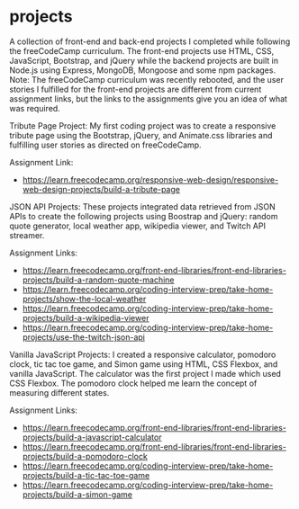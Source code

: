 # projects

A collection of front-end and back-end projects I completed while following the freeCodeCamp curriculum. The front-end projects use HTML, CSS, JavaScript, Bootstrap, and jQuery while the backend projects are built in Node.js using Express, MongoDB, Mongoose and some npm packages. Note: The freeCodeCamp curriculum was recently rebooted, and the user stories I fulfilled for the front-end projects are different from current assignment links, but the links to the assignments give you an idea of what was required.

Tribute Page Project:
My first coding project was to create a responsive tribute page using the Bootstrap, jQuery, and Animate.css libraries and fulfilling user stories as directed on freeCodeCamp. 

Assignment Link:

* https://learn.freecodecamp.org/responsive-web-design/responsive-web-design-projects/build-a-tribute-page


JSON API Projects:
These projects integrated data retrieved from JSON APIs to create the following projects using Boostrap and jQuery: random quote generator, local weather app, wikipedia viewer, and Twitch API streamer.

Assignment Links:

* https://learn.freecodecamp.org/front-end-libraries/front-end-libraries-projects/build-a-random-quote-machine
* https://learn.freecodecamp.org/coding-interview-prep/take-home-projects/show-the-local-weather
* https://learn.freecodecamp.org/coding-interview-prep/take-home-projects/build-a-wikipedia-viewer
* https://learn.freecodecamp.org/coding-interview-prep/take-home-projects/use-the-twitch-json-api

Vanilla JavaScript Projects:
I created a responsive calculator, pomodoro clock, tic tac toe game, and Simon game using HTML, CSS Flexbox, and vanilla JavaScript. The calculator was the first project I made which used CSS Flexbox. The pomodoro clock helped me learn the concept of measuring different states. 

Assignment Links:

* https://learn.freecodecamp.org/front-end-libraries/front-end-libraries-projects/build-a-javascript-calculator
* https://learn.freecodecamp.org/front-end-libraries/front-end-libraries-projects/build-a-pomodoro-clock
* https://learn.freecodecamp.org/coding-interview-prep/take-home-projects/build-a-tic-tac-toe-game
* https://learn.freecodecamp.org/coding-interview-prep/take-home-projects/build-a-simon-game 





